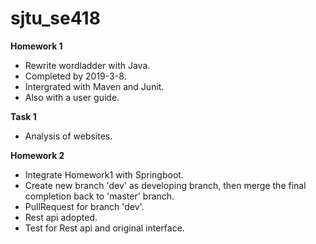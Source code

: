 # sjtu_se418

**Homework 1**
- Rewrite wordladder with Java.
- Completed by 2019-3-8.
- Intergrated with Maven and Junit.
- Also with a user guide.

**Task 1**
- Analysis of websites.

**Homework 2**
- Integrate Homework1 with Springboot.
- Create new branch 'dev' as developing branch, then merge the final completion back to 'master' branch.
- PullRequest for branch 'dev'.
- Rest api adopted.
- Test for Rest api and original interface.
